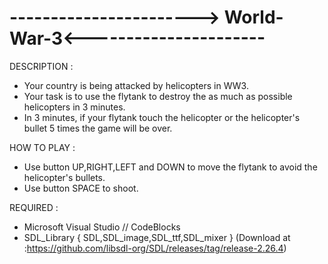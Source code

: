 # -----------------------> World-War-3<----------------------

DESCRIPTION :
- Your country is being attacked by helicopters in WW3.
- Your task is to use the flytank to destroy the as much as possible helicopters in 3 minutes.
- In 3 minutes, if your flytank touch the helicopter or the helicopter's bullet 5 times the game will be over.

HOW TO PLAY :
- Use button UP,RIGHT,LEFT and DOWN to move the flytank to avoid the helicopter's bullets.
- Use button SPACE to shoot.

REQUIRED :
- Microsoft Visual Studio // CodeBlocks
- SDL_Library { SDL,SDL_image,SDL_ttf,SDL_mixer } (Download at :https://github.com/libsdl-org/SDL/releases/tag/release-2.26.4)

